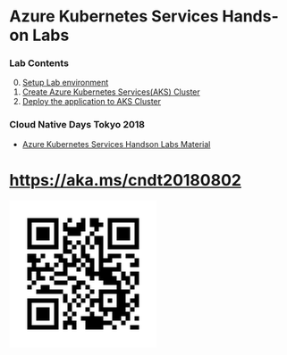 # Azure Kubernetes Services Hands-on Labs

### Lab Contents
0. [Setup Lab environment](module00.md)
1. [Create Azure Kubernetes Services(AKS) Cluster](module01.md)
2. [Deploy the application to AKS Cluster](module02.md)

### Cloud Native Days Tokyo 2018
- [Azure Kubernetes Services Handson Labs Material](cndt_aks_handson.pdf)

# https://aka.ms/cndt20180802
![](qrcode_shortcut.png)
